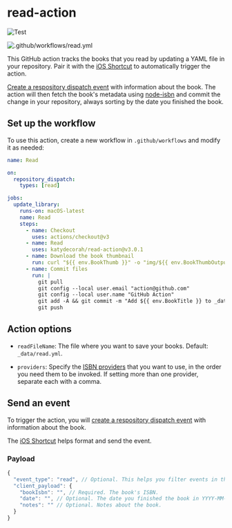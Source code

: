 # read-action

![Test](https://github.com/katydecorah/read-action/workflows/Test/badge.svg?branch=main)

![.github/workflows/read.yml](https://github.com/katydecorah/read-action/workflows/.github/workflows/read.yml/badge.svg)

This GitHub action tracks the books that you read by updating a YAML file in your repository. Pair it with the [iOS Shortcut](shortcut/README.md) to automatically trigger the action.

[Create a respository dispatch event](https://docs.github.com/en/rest/repos/repos#create-a-repository-dispatch-event) with information about the book. The action will then fetch the book's metadata using [node-isbn](https://www.npmjs.com/package/node-isbn) and commit the change in your repository, always sorting by the date you finished the book.

<!-- START GENERATED DOCUMENTATION -->

## Set up the workflow

To use this action, create a new workflow in `.github/workflows` and modify it as needed:

```yml
name: Read

on:
  repository_dispatch:
    types: [read]

jobs:
  update_library:
    runs-on: macOS-latest
    name: Read
    steps:
      - name: Checkout
        uses: actions/checkout@v3
      - name: Read
        uses: katydecorah/read-action@v3.0.1
      - name: Download the book thumbnail
        run: curl "${{ env.BookThumb }}" -o "img/${{ env.BookThumbOutput }}"
      - name: Commit files
        run: |
          git pull
          git config --local user.email "action@github.com"
          git config --local user.name "GitHub Action"
          git add -A && git commit -m "Add ${{ env.BookTitle }} to _data/read.yml"
          git push
```

## Action options

- `readFileName`: The file where you want to save your books. Default: `_data/read.yml`.

- `providers`: Specify the [ISBN providers](https://github.com/palmerabollo/node-isbn#setting-backend-providers) that you want to use, in the order you need them to be invoked. If setting more than one provider, separate each with a comma.

<!-- END GENERATED DOCUMENTATION -->

## Send an event

To trigger the action, you will [create a respository dispatch event](https://docs.github.com/en/rest/repos/repos#create-a-repository-dispatch-event) with information about the book.

The [iOS Shortcut](shortcut/README.md) helps format and send the event.

### Payload

```js
{
  "event_type": "read", // Optional. This helps you filter events in the workflow, in case you have more than one.
  "client_payload": {
    "bookIsbn": "", // Required. The book's ISBN.
    "date": "", // Optional. The date you finished the book in YYYY-MM-DD format. The default date is today.
    "notes": "" // Optional. Notes about the book.
  }
}
```
